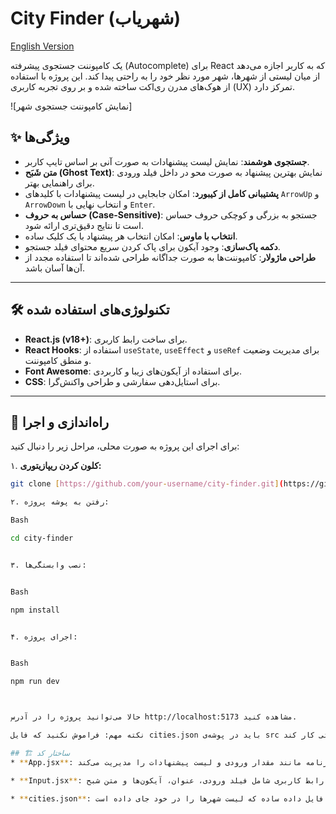 # City Finder (شهر‌یاب)

[English Version](./README.md)

یک کامپوننت جستجوی پیشرفته (Autocomplete) برای React که به کاربر اجازه می‌دهد از میان لیستی از شهرها، شهر مورد نظر خود را به راحتی پیدا کند. این پروژه با استفاده از هوک‌های مدرن ری‌اکت ساخته شده و بر روی تجربه کاربری (UX) تمرکز دارد.

![نمایش کامپوننت جستجوی شهر]

## ✨ ویژگی‌ها

* **جستجوی هوشمند**: نمایش لیست پیشنهادات به صورت آنی بر اساس تایپ کاربر.
* **متن شَبَح (Ghost Text)**: نمایش بهترین پیشنهاد به صورت محو در داخل فیلد ورودی برای راهنمایی بهتر.
* **پشتیبانی کامل از کیبورد**: امکان جابجایی در لیست پیشنهادات با کلیدهای `ArrowUp` و `ArrowDown` و انتخاب نهایی با `Enter`.
* **حساس به حروف (Case-Sensitive)**: جستجو به بزرگی و کوچکی حروف حساس است تا نتایج دقیق‌تری ارائه شود.
* **انتخاب با ماوس**: امکان انتخاب هر پیشنهاد با یک کلیک ساده.
* **دکمه پاک‌سازی**: وجود آیکون برای پاک کردن سریع محتوای فیلد جستجو.
* **طراحی ماژولار**: کامپوننت‌ها به صورت جداگانه طراحی شده‌اند تا استفاده مجدد از آن‌ها آسان باشد.

---

## 🛠️ تکنولوژی‌های استفاده شده

* **React.js (v18+)**: برای ساخت رابط کاربری.
* **React Hooks**: استفاده از `useState`, `useEffect` و `useRef` برای مدیریت وضعیت و منطق کامپوننت.
* **Font Awesome**: برای استفاده از آیکون‌های زیبا و کاربردی.
* **CSS**: برای استایل‌دهی سفارشی و طراحی واکنش‌گرا.

---

## 🚀 راه‌اندازی و اجرا

برای اجرای این پروژه به صورت محلی، مراحل زیر را دنبال کنید:

۱. **کلون کردن ریپازیتوری:**
```sh
git clone [https://github.com/your-username/city-finder.git](https://github.com/your-username/city-finder.git)

۲. رفتن به پوشه پروژه:

Bash

cd city-finder


۳. نصب وابستگی‌ها:


Bash

npm install


۴. اجرای پروژه:


Bash

npm run dev



حالا می‌توانید پروژه را در آدرس http://localhost:5173 مشاهده کنید.

نکته مهم: فراموش نکنید که فایل cities.json باید در پوشه‌ی src قرار داشته باشد تا برنامه به درستی کار کند.

## 🏗️ ساختار کد
* **App.jsx**: کامپوننت اصلی که وضعیت کلی برنامه مانند مقدار ورودی و لیست پیشنهادات را مدیریت می‌کند.

* **Input.jsx**: کامپوننت مسئول نمایش رابط کاربری شامل فیلد ورودی، عنوان، آیکون‌ها و متن شبح.

* **cities.json**: فایل داده ساده که لیست شهرها را در خود جای داده است.
